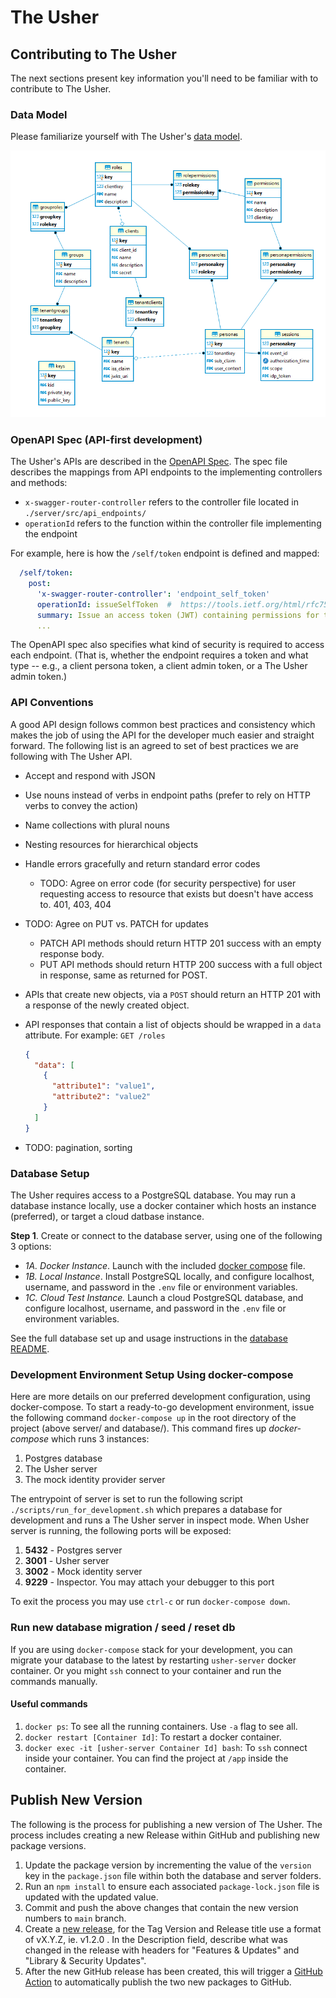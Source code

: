 # The Usher

## Contributing to The Usher

The next sections present key information you'll need to be familiar with to contribute to The Usher.

### Data Model

Please familiarize yourself with The Usher's [data model](./DATAMODEL.md).

![Entity Relationship Diagram](../diagrams/the_usher_entity_relationship_diagram.png)

### OpenAPI Spec (API-first development)

The Usher's APIs are described in the [OpenAPI Spec](./the-usher/the-usher-openapi-spec.yaml).  The spec file describes the mappings from API endpoints to the implementing controllers and methods:

- `x-swagger-router-controller` refers to the controller file located in `./server/src/api_endpoints/`
- `operationId` refers to the function within the controller file implementing the endpoint

For example, here is how the `/self/token` endpoint is defined and mapped:

```yaml
  /self/token:
    post:
      'x-swagger-router-controller': 'endpoint_self_token'
      operationId: issueSelfToken  #  https://tools.ietf.org/html/rfc7523#section-2.1
      summary: Issue an access token (JWT) containing permissions for the logged-in persona to cover the requested scope.
      ...
```

The OpenAPI spec also specifies what kind of security is required to access each endpoint. (That is, whether the endpoint requires a token and what type -- e.g., a client persona token, a client admin token, or a The Usher admin token.)

### API Conventions

A good API design follows common best practices and consistency which makes the job of using the API for the developer much easier and straight forward. The following list is an agreed to set of best practices we are following with The Usher API.

- Accept and respond with JSON
- Use nouns instead of verbs in endpoint paths (prefer to rely on HTTP verbs to convey the action)
- Name collections with plural nouns
- Nesting resources for hierarchical objects
- Handle errors gracefully and return standard error codes
  - TODO: Agree on error code (for security perspective) for user requesting access to resource that exists but doesn't have access to. 401, 403, 404
- TODO: Agree on PUT vs. PATCH for updates
  - PATCH API methods should return HTTP 201 success with an empty response body.
  - PUT API methods should return HTTP 200 success with a full object in response, same as returned for POST.
- APIs that create new objects, via a `POST` should return an HTTP 201 with a response of the newly created object.
- API responses that contain a list of objects should be wrapped in a `data` attribute. For example: `GET /roles`

  ```json
  {
    "data": [
      {
        "attribute1": "value1",
        "attribute2": "value2"
      }
    ]
  }
  ```

- TODO: pagination, sorting

### Database Setup

The Usher requires access to a PostgreSQL database. You may run a database instance locally, use a docker container which hosts an instance (preferred), or target a cloud datbase instance.

**Step 1**.  Create or connect to the database server, using one of the following 3 options:

- *1A. Docker Instance*.  Launch with the included [docker compose](https://docs.docker.com/compose/gettingstarted/) file.
- *1B. Local Instance*. Install PostgreSQL locally, and configure localhost, username, and password in the `.env` file or environment variables.
- *1C. Cloud Test Instance.*  Launch a cloud PostgreSQL database, and configure localhost, username, and password in the `.env` file or environment variables.

See the full database set up and usage instructions in the [database README](../../database).

### Development Environment Setup Using docker-compose

Here are more details on our preferred development configuration, using docker-compose.  To start a ready-to-go development environment, issue the following command `docker-compose up` in the root directory of the project (above server/ and database/). This command fires up *docker-compose* which runs 3 instances:

1. Postgres database
2. The Usher server
3. The mock identity provider server

The entrypoint of server is set to run the following script `./scripts/run_for_development.sh` which prepares a database for development and runs a The Usher server in inspect mode.
When Usher server is running, the following ports will be exposed:

1. **5432** - Postgres server
1. **3001** - Usher server
1. **3002** - Mock identity server
1. **9229** - Inspector. You may attach your debugger to this port

To exit the process you may use `ctrl-c` or run `docker-compose down`.

### Run new database migration / seed / reset db

If you are using `docker-compose` stack for your development, you can migrate your database to the latest by restarting `usher-server` docker container. Or you might `ssh` connect to your container and run the commands manually.

#### Useful commands

1. `docker ps`: To see all the running containers. Use `-a` flag to see all.
1. `docker restart [Container Id]`: To restart a docker container.
1. `docker exec -it [usher-server Container Id] bash`: To `ssh` connect inside your container. You can find the project at `/app` inside the container.

## Publish New Version

The following is the process for publishing a new version of The Usher. The process includes creating a new Release within GitHub and publishing new package versions.

1. Update the package version by incrementing the value of the `version` key in the `package.json` file within both the database and server folders.
1. Run an `npm install` to ensure each associated `package-lock.json` file is updated with the updated value.
1. Commit and push the above changes that contain the new version numbers to `main` branch.
1. Create a [new release](https://github.com/DMGT-TECH/the-usher-server/releases/new), for the Tag Version and Release title use a format of vX.Y.Z, ie. v1.2.0 . In the Description field, describe what was changed in the release with headers for "Features & Updates" and "Library & Security Updates".
1. After the new GitHub release has been created, this will trigger a [GitHub Action](https://github.com/DMGT-TECH/the-usher-server/actions?query=workflow%3A%22Publish+npm+package%22) to automatically publish the two new packages to GitHub.
